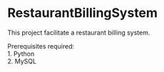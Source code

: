 # RestaurantBillingSystem
This project facilitate a restaurant billing system.
<br>
<p>Prerequisites required:
<br>
1. Python
<br>
2. MySQL </p>
